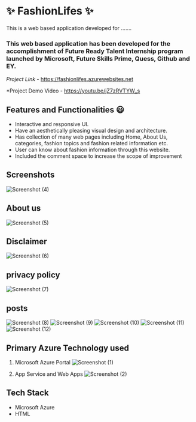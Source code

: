 # ✨ FashionLifes ✨

This is a web based application developed for .......

### This web based application has been developed for the accomplishment of Future Ready Talent Internship program launched by Microsoft, Future Skills Prime, Quess, Github and EY.


*Project Link* - https://fashionlifes.azurewebsites.net

*Project Demo Video - https://youtu.be/jZ7zRVTYW_s

## Features and Functionalities 😃

- Interactive and responsive UI.
- Have an aesthetically pleasing visual design and architecture.
- Has collection of many web pages including Home, About Us, categories, fashion topics and fashion related information etc.
- User can know about fashion information through this website.
- Included the comment space to increase the scope of improvement 

## Screenshots
![Screenshot (4)](https://user-images.githubusercontent.com/119277393/204256375-90694c23-7b6d-46b2-91cf-0e6b348caf04.png)

## About us
![Screenshot (5)](https://user-images.githubusercontent.com/119277393/204256432-9f65838e-e553-4606-86db-aa8a600e506d.png)

## Disclaimer
![Screenshot (6)](https://user-images.githubusercontent.com/119277393/204256481-73cbc1fd-a60d-4cb9-9f05-d8410ec396c9.png)

## privacy policy
![Screenshot (7)](https://user-images.githubusercontent.com/119277393/204256528-0ba2c497-513c-4ac6-92fc-629061425d1a.png)

## posts
![Screenshot (8)](https://user-images.githubusercontent.com/119277393/204256558-e60d09de-e02d-4e97-8aa0-d720609a94ce.png)
![Screenshot (9)](https://user-images.githubusercontent.com/119277393/204256594-15c9519b-3829-4761-a049-3602fd7ed497.png)
![Screenshot (10)](https://user-images.githubusercontent.com/119277393/204256665-f050e8a1-d3f8-456b-af90-3972f7981a43.png)
![Screenshot (11)](https://user-images.githubusercontent.com/119277393/204256702-3aab6ab1-0181-4eb7-94f0-0da147bf9ecd.png)
![Screenshot (12)](https://user-images.githubusercontent.com/119277393/204256740-1e05334e-f841-44de-90e3-f7fac12669aa.png)

## Primary Azure Technology used
1. Microsoft Azure Portal
![Screenshot (1)](https://user-images.githubusercontent.com/119277393/204256798-1012bce4-d8e9-4ad2-a4ad-f001ffdda56e.png)

2. App Service and Web Apps
![Screenshot (2)](https://user-images.githubusercontent.com/119277393/204256853-39b10efd-894f-4a43-93ab-7879c0353fc6.png)

## Tech Stack
- Microsoft Azure
- HTML
